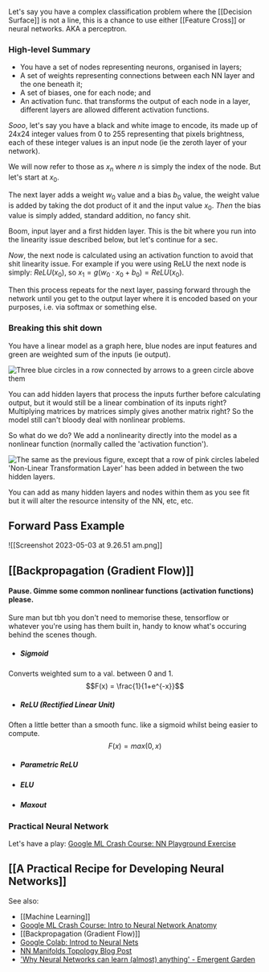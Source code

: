Let's say you have a complex classification problem where the [[Decision Surface]] is not a line, this is a chance to use either [[Feature Cross]] or neural networks.  AKA a perceptron.

### High-level Summary

- You have a set of nodes representing neurons, organised in layers;
- A set of weights representing connections between each NN layer and the one beneath it;
- A set of biases, one for each node; and
- An activation func. that transforms the output of each node in a layer, different layers are allowed different activation functions.

*Sooo*, let's say you have a black and white image to encode, its made up of 24x24 integer values from 0 to 255 representing that pixels brightness, each of these integer values is an input node (ie the zeroth layer of your network).

We will now refer to those as $x_n$ where $n$ is simply the index of the node. But let's start at $x_0$.

The next layer adds a weight $w_0$ value and a bias $b_0$ value, the weight value is added by taking the dot product of it and the input value $x_0$. *Then* the bias value is simply added, standard addition, no fancy shit.

Boom, input layer and a first hidden layer. This is the bit where you run into the linearity issue described below, but let's continue for a sec.

*Now*, the next node is calculated using an activation function to avoid that shit linearity issue. For example if you were using ReLU the next node is simply: $ReLU(x_0)$, so $x_1 = g(w_0 \cdot x_0 + b_0) = ReLU(x_0)$.

Then this process repeats for the next layer, passing forward through the network until you get to the output layer where it is encoded based on your purposes, i.e. via softmax or something else.

### Breaking this shit down

You have a linear model as a graph here, blue nodes are input features and green are weighted sum of the inputs (ie output).

![Three blue circles in a row connected by arrows to a green circle above them](https://developers.google.com/machine-learning/crash-course/images/linear_net.svg)

You can add hidden layers that process the inputs further before calculating output, but it would still be a linear combination of its inputs right? Multiplying matrices by matrices simply gives another matrix right? So the model still can't bloody deal with nonlinear problems.

So what do we do? We add a nonlinearity directly into the model as a nonlinear function (normally called the 'activation function').

![The same as the previous figure, except that a row of pink circles labeled 'Non-Linear Transformation Layer' has been added in between the two hidden layers.](https://developers.google.com/machine-learning/crash-course/images/activation.svg)

You can add as many hidden layers and nodes within them as you see fit but it will alter the resource intensity of the NN, etc, etc.

## Forward Pass Example

![[Screenshot 2023-05-03 at 9.26.51 am.png]]

## [[Backpropagation (Gradient Flow)]]

#### Pause. Gimme some common nonlinear functions (activation functions) please.

Sure man but tbh you don't need to memorise these, tensorflow or whatever you're using has them built in, handy to know what's occuring behind the scenes though.

- ##### Sigmoid
Converts weighted sum to a val. between 0 and 1.
$$F(x) = \frac{1}{1+e^{-x}}$$

- ##### ReLU (Rectified Linear Unit)
Often a little better than a smooth func. like a sigmoid whilst being easier to compute.
$$F(x) = max(0,x)$$

- ##### Parametric ReLU

- ##### ELU

- ##### Maxout

### Practical Neural Network

Let's have a play: [Google ML Crash Course: NN Playground Exercise](https://developers.google.com/machine-learning/crash-course/introduction-to-neural-networks/playground-exercises)

## [[A Practical Recipe for Developing Neural Networks]]



See also:
- [[Machine Learning]]
- [Google ML Crash Course: Intro to Neural Network Anatomy](https://developers.google.com/machine-learning/crash-course/introduction-to-neural-networks/anatomy)
- [[Backpropagation (Gradient Flow)]]
- [Google Colab: Introd to Neural Nets](https://colab.research.google.com/github/google/eng-edu/blob/main/ml/cc/exercises/intro_to_neural_nets.ipynb?utm_source=mlcc&utm_campaign=colab-external&utm_medium=referral&utm_content=intro_to_nn_tf2-colab&hl=en)
- [NN Manifolds Topology Blog Post](https://colah.github.io/posts/2014-03-NN-Manifolds-Topology/)
- ['Why Neural Networks can learn (almost) anything' - Emergent Garden](https://www.youtube.com/watch?v=0QczhVg5HaI)